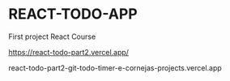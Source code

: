 # REACT-TODO-APP

First project React Course

https://react-todo-part2.vercel.app/

react-todo-part2-git-todo-timer-e-cornejas-projects.vercel.app
